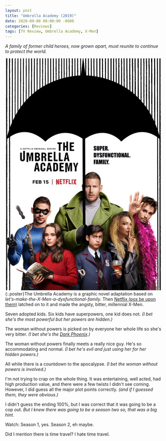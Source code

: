 ```yaml
---
layout: post
title: "Umbrella Academy (2019)"
date: 2020-09-08 08:00:00 -0600
categories: [Reviews]
tags: [TV Review, Umbrella Academy, X-Men]
---
```


*A family of former child heroes, now grown apart, must reunite to continue to protect the world.*

![Umbrella Academy Poster](/assets/2020/09/umbrella-academy-2019.jpg){:.poster}The Umbrella Academy is a graphic novel adaptation based on *let's-make-the-X-Men-a-dysfunctional-family.* Then [Netflix (pox be upon them)](https://www.imdb.com/title/tt9196192/) latched on to it and made the angsty, bitter, millennial X-Men.

Seven adopted kids. Six kids have superpowers, one kid does not. *(I bet she's the most powerful but her powers are hidden.)*

The woman without powers is picked on by everyone her whole life so she's very bitter. *(I bet she's the [Dark Phoenix](https://en.wikipedia.org/wiki/The_Dark_Phoenix_Saga).)*

The woman without powers finally meets a really nice guy. He's so accommodating and normal. *(I bet he's evil and just using her for her hidden powers.)*

All while there is a countdown to the apocalypse. *(I bet the woman without powers is involved.)*

I'm not trying to crap on the whole thing. It was entertaining, well acted, had high production value, and there were a few twists I didn't see coming. However, I did guess all the major plot points correctly. *(and if I guessed them, they were obvious.)*

I didn't guess the ending 100%, but I was correct that it was going to be a cop out. *But I knew there was going to be a season two so, that was a big hint.*

Watch: Season 1, yes. Season 2, eh maybe.

Did I mention there is time travel? I hate time travel.

